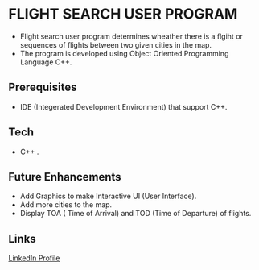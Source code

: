 # **FLIGHT SEARCH USER PROGRAM** 

*  Flight search user program determines wheather there is a flgiht or sequences of flights between two given cities in the map.
* The program is developed using Object Oriented Programming Language C++. 

## Prerequisites 
* IDE (Integerated Development Environment) that support C++. 
## Tech 
* C++ . 
## Future Enhancements 
* Add Graphics to make Interactive UI (User Interface). 
* Add more cities to the map. 
* Display TOA ( Time of Arrival) and TOD (Time of Departure) of flights. 
## Links
[LinkedIn Profile](https://www.linkedin.com/in/singhperry01/)
